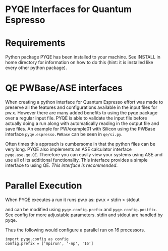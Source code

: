 # PYQE Interfaces for Quantum Espresso

# Requirements
Python package PYQE has been installed to your machine. See INSTALL in
home directory for information on how to do this (hint: it is
installed like every other python package).

# QE PWBase/ASE interfaces 
When creating a python interface for Quantum Espresso effort was made
to preserve all the features and configurations available in the input
files for pw.x. However there are many added benefits to using the
pyqe package over a regular input file. PYQE is able to validate the
input file before actually doing a run along with automatically
reading in the output file and save files. An example for PW/example01
with Silicon using the PWBase interface `pyqe.espresso.PWBase` can be
seen in `qe/si.py`.

Often times this approach is cumbersome in that the python files can
be very long. PYQE also implements an ASE calculator interface
`pyqe.ase.qe.QE`. Therefore you can easily view your systems using ASE
and use all of its additional functionality. This interface provides a
simple interface to using QE. *This interface is recommended*. 

# Parallel Execution
When PYQE executes a run it runs pw.x as:
    <prefix> pw.x < stdin > stdout <postfix>

<prefix> and <postfix> can be modified using `pyqe.config.prefix` and
`pyqe.config.postfix`. See config for more adjustable
parameters. stdin and stdout are handled by pyqe.

Thus the following would configure a parallel run on 16 processors.

```
import pyqe.config as config
config.prefix = ['mpirun', '-np', '16']
```

